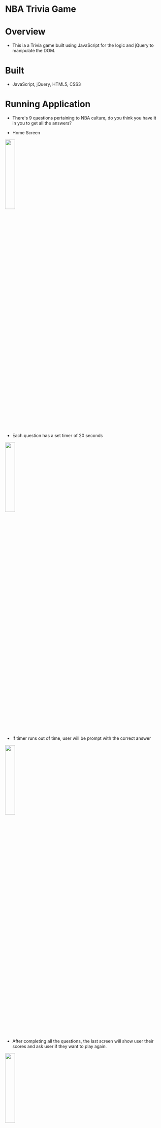 
# NBA Trivia Game

# Overview
* This ia a Trivia game built using JavaScript for the logic and jQuery to manipulate the DOM.</p>


# Built
* JavaScript, jQuery, HTML5, CSS3


# Running Application
* There's 9 questions pertaining to NBA culture, do you think you have it in you to get all the answers?

* Home Screen
<img src="https://user-images.githubusercontent.com/20217929/38513384-5708513e-3beb-11e8-93aa-b6cdff196dff.png" width=25% height=24% text-align="center">

* Each question has a set timer of 20 seconds
<img src="https://user-images.githubusercontent.com/20217929/38513246-cb45e800-3bea-11e8-8732-d43f0a708c37.png" width=25% height=24% text-align="center">

* If timer runs out of time, user will be prompt with the correct answer
<img src="https://user-images.githubusercontent.com/20217929/38513247-cb6cba16-3bea-11e8-8313-4d624eca6b48.png" width=25% height=24% text-align="center">

* After completing all the questions, the last screen will show user their scores and ask user if they want to play again.
<img src="https://user-images.githubusercontent.com/20217929/38513386-572093e8-3beb-11e8-9067-9ac77019f8d6.png" width=25% height=24% text-align="center">

# Fork
* Fork this repo if you like to add more questions onto this fun application.



